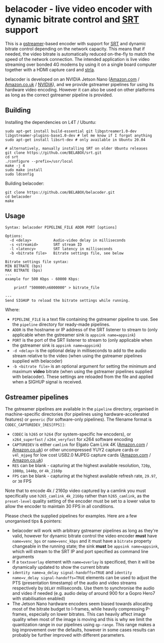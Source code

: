 belacoder - live video encoder with dynamic bitrate control and [SRT](https://github.com/Haivision/srt) support
=========

This is a [gstreamer](https://gstreamer.freedesktop.org/)-based encoder with support for [SRT](https://github.com/Haivision/srt) and dynamic bitrate control depending on the network capacity. This means that if needed, the video bitrate is automatically reduced on-the-fly to match the speed of the network connection. The intended application is live video streaming over bonded 4G modems by using it on a single board computer together with a HDMI capture card and [strla](https://github.com/BELABOX/srtla).

belacoder is developed on an NVIDIA Jetson Nano ([Amazon.com](https://amzn.to/3mt2Coz) / [Amazon.co.uk](https://amzn.to/31IOgJ2) / [NVIDIA](https://developer.nvidia.com/embedded/jetson-nano-developer-kit)), and we provide gstreamer pipelines for using its hardware video encoding. However it can also be used on other platforms as long as the correct gstreamer pipeline is provided.


Building
--------

Installing the dependencies on L4T / Ubuntu:

    sudo apt-get install build-essential git libgstreamer1.0-dev libgstreamer-plugins-base1.0-dev # let me know if I forgot anything
    sudo apt-get install libsrt-dev # only available in Ubuntu 20.04

    # alternatively, manually installing SRT on older Ubuntu releases
    git clone https://github.com/BELABOX/srt.git
    cd srt
    ./configure --prefix=/usr/local
    make -j 4
    sudo make install
    sudo ldconfig
    
Building belacoder:

    git clone https://github.com/BELABOX/belacoder.git
    cd belacoder
    make


Usage
-----

    Syntax: belacoder PIPELINE_FILE ADDR PORT [options]

    Options:
      -d <delay>          Audio-video delay in milliseconds
      -s <streamid>       SRT stream ID
      -l <latency>        SRT latency in milliseconds
      -b <bitrate file>   Bitrate settings file, see below

    Bitrate settings file syntax:
    MIN BITRATE (bps)
    MAX BITRATE (bps)
    ---
    example for 500 Kbps - 60000 Kbps:

        printf "500000\n6000000" > bitrate_file

    ---
    Send SIGHUP to reload the bitrate settings while running.


Where:

* `PIPELINE_FILE` is a text file containing the gstreamer pipeline to use. See the `pipeline` directory for ready-made pipelines.
* `ADDR` is the hostname or IP address of the SRT listener to stream to (only applicable when the gstreamer sink is `appsink name=appsink`)
* `PORT` is the port of the SRT listener to stream to (only applicable when the gstreamer sink is `appsink name=appsink`)
* `-d <delay>` is the optional delay in milliseconds to add to the audio stream relative to the video (when using the gstreamer pipelines supplied with belacoder)
* `-b <bitrate file>` is an optional argument for setting the minimum and maximum **video** bitrate (when using the gstreamer pipelines supplied with belacoder). These settings are reloaded from the file and applied when a SIGHUP signal is received.


Gstreamer pipelines
-------------------

The gstreamer pipelines are available in the `pipeline` directory, organised in machine-specific directories (for pipelines using hardware-accelerated features) or `generic` (for software-only pipelines). The filename format is `CODEC_CAPTUREDEV_[RES[FPS]]`:

* `CODEC` is `h265` or `h264` (for system-specific hw encoders), or `x264_superfast` / `x264_veryfast` for x264 software encoding
* `CAPTUREDEV` is either `camlink` for Elgato Cam Link 4K ([Amazon.com](https://amzn.to/2Hx3tFM) / [Amazon.co.uk](https://amzn.to/3jp32us)) or other uncompressed YUY2 capture cards or `v4l_mjpeg` for low cost USB2.0 MJPEG capture cards ([Amazon.com](https://amzn.to/31VOTyS) / [Amazon.co.uk](https://amzn.to/3mwlNxU))
* `RES` can be blank - capturing at the highest available resolution, `720p`, `1080p`, `1440p`, or `4k_2160p`
* `FPS` can be blank - capturing at the highest available refresh rate, `29.97`, or `30` FPS

Note that to encode 4k / 2160p video captured by a camlink you must specifically use `h265_camlink_4k_2160p` rather than `h265_camlink`, as the `preset-level` quality setting of the encoder must be set to a lower value to allow the encoder to maintain 30 FPS in all conditions.

Please check the supplied pipelines for examples. Here are a few unorganised tips & pointers:

* belacoder will work with arbitrary gstreamer pipelines as long as they're valid, however for dynamic bitrate control the video encoder **must** have `name=venc_bps` or `name=venc_kbps` and it must have a `bitrate` property changeable in the running state; the sink **must** be `appsink name=appsink`, which will stream to the SRT IP and port specified as command line arguments
* If a `textoverlay` element with `name=overlay` is specificed, then it will be dynamically updated to show the current bitrate
* `identity name=a_delay signal-handoffs=TRUE` and `identity name=v_delay signal-handoffs=TRUE` elements can be used to adjust the PTS (presentation timestamp) of the audio and video streams respectively by `DELAY` milliseconds. Use them to synchronise the audio and video if needed (e.g. audio delay of around 900 for a Gopro Hero7 with stabilisation enabled)
* The Jetson Nano hardware encoders seem biased towards allocating most of the bitrate budget to I-frames, while heavily compressing P-frames, especially on lower bitrates. This can heavily affect image quality when most of the image is moving and this is why we limit the quantization range in our pipelines using `qp-range`. This range makes a big improvement over the defaults, however in some cases results can probably be further improved with different parameters.
